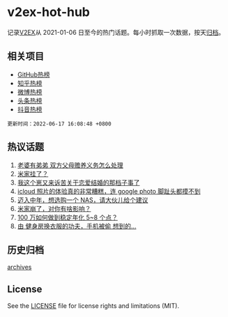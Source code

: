# v2ex-hot-hub

 记录[V2EX](https://www.v2ex.com/)从 2021-01-06 日至今的热门话题。每小时抓取一次数据，按天[归档](archives)。
 
 ## 相关项目

- [GitHub热榜](https://github.com/snaildev/github-hot-hub)
- [知乎热榜](https://github.com/snaildev/zhihu-hot-hub)
- [微博热榜](https://github.com/snaildev/weibo-hot-hub)
- [头条热榜](https://github.com/snaildev/toutiao-hot-hub)
- [抖音热榜](https://github.com/snaildev/douyin-hot-hub)


 `更新时间：2022-06-17 16:08:48 +0800`

## 热议话题

1. [老婆有弟弟 双方父母赡养义务怎么处理](https://www.v2ex.com/t/860151)
1. [米家挂了？](https://www.v2ex.com/t/860117)
1. [我这个崽又来诉苦关于恋爱结婚的那档子事了](https://www.v2ex.com/t/860292)
1. [icloud 照片的体验真的非常糟糕，连 google photo 脚趾头都摸不到](https://www.v2ex.com/t/860191)
1. [迈入中年，想选购一个 NAS，请大伙儿给个建议](https://www.v2ex.com/t/860224)
1. [米家崩了，对你有啥影响？](https://www.v2ex.com/t/860145)
1. [100 万如何做到稳定年化 5~8 个点？](https://www.v2ex.com/t/860226)
1. [由 健身房换衣服的功夫，手机被偷 想到的...](https://www.v2ex.com/t/860159)

## 历史归档

[archives](archives)

## License

See the [LICENSE](LICENSE) file for license rights and limitations (MIT).
